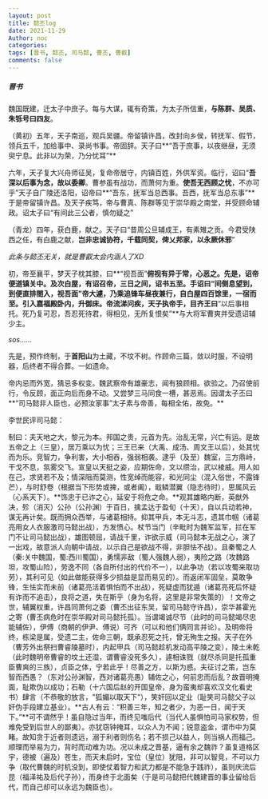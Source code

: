 ```yaml
--- 
layout: post
title: 懿丕log
date: 2021-11-29
Author: noc
categories: 
tags: [晋书, 懿丕, 司马懿, 曹丕, 曹叡]
comments: false
---
```


##### 晋书

魏国既建，迁太子中庶子。每与大谋，辄有奇策，为太子所信重，**与陈群、吴质、朱铄号曰四友**。

（黄初）五年，天子南巡，观兵吴疆。帝留镇许昌，改封向乡侯，转抚军、假节，领兵五千，加给事中、录尚书事。帝固辞。天子曰**“吾于庶事，以夜继昼，无须臾宁息。此非以为荣，乃分忧耳”**

六年，天子复大兴舟师征吴，复命帝居守，内镇百姓，外供军资。临行，诏曰“**吾深以后事为念，故以委卿**。曹参虽有战功，而萧何为重。**使吾无西顾之忧**，不亦可乎”天子自广陵还洛阳，诏帝曰**“吾东，抚军当总西事。吾西，抚军当总东事”**于是帝留镇许昌。及天子疾笃，帝与曹真、陈群等见于崇华殿之南堂，并受顾命辅政。诏太子曰“有间此三公者，慎勿疑之”

（青龙）四年，获白鹿，献之。天子曰“昔周公旦辅成王，有素雉之贡。今君受陕西之任，有白鹿之献，**岂非忠诚协符，千载同契，俾乂邦家，以永厥休邪**”

*此条与懿丕无关，就是曹叡太会内涵人了XD*

初，帝至襄平，梦天子枕其膝，曰**“视吾面”**俯视有异于常，心恶之。先是，诏帝便道镇关中。及次白屋，有诏召帝，三日之间，诏书五至。手诏曰“间侧息望到，到便直排閤入，视吾面”帝大遽，乃乘追锋车昼夜兼行，自白屋四百馀里，一宿而至。引入嘉福殿卧内，升御床。帝流涕问疾，天子执帝手，目齐王曰**“以后事相托。死乃复可忍，吾忍死待君，得相见，无所复恨矣”**与大将军曹爽并受遗诏辅少主。

*sos……*

先是，预作终制，于**首阳山**为土藏，不坟不树。作顾命三篇，敛以时服，不设明器，后终者不得合葬。一如遗命。

帝内忌而外宽，猜忌多权变。魏武察帝有雄豪志，闻有狼顾相。欲验之。乃召使前行，令反顾，面正向后而身不动。又尝梦三马同食一槽，甚恶焉。因谓太子丕曰**“司马懿非人臣也，必预汝家事”太子素与帝善，每相全佑，故免。**



李世民评司马懿：

制曰：夫天地之大，黎元为本。邦国之贵，元首为先。治乱无常，兴亡有运。是故五帝之上（三皇），居万乘以为忧；三王已来（大禹、成汤、周文王以后），处其忧而为乐。竞智力，争利害，大小相吞，强弱相袭。逮乎（及至）魏室，三方鼎峙，干戈不息，氛雾交飞。宣皇以天挺之姿，应期佐命，文以缵治，武以棱威。用人如在己，求贤若不及；情深阻而莫测，性宽绰而能容，和光同尘（混入俗世，不露锋芒），与时舒卷（根据当下形势或捭，或者阖），戢鳞潜翼（隐志待时），思属风云（心系天下）。**饰忠于已诈之心，延安于将危之命。**观其雄略内断，英猷外决，殄（消灭）公孙（公孙渊）于百日，擒孟达于盈旬（十天），自以兵动若神，谋无再计矣。既而拥众西举，与诸葛相持。抑其甲兵，本无斗志，遗其巾帼（诸葛亮用女人衣服激司马懿出战），方发愤心。杖节当门（辛毗时为魏军监军，拦在军门不让司马懿出战），雄图顿屈，请战千里，诈欲示威（司马懿本无战之心，演了一出戏，故意派人向朝中请战，以示自己是欲战不得，非胆怯不战）。且秦蜀之人（秦:关中魏国，蜀:西川蜀国），勇懦非敌（蜀人强魏人弱），夷险之路（攻魏路坦，攻蜀山险），劳逸不同（各自所付出的代价不一），以此争功（若以攻蜀来取功劳），其利可见（如此做能获得多少损益是显而易见的）。而返闭军固垒，莫敢争锋，生怯实而未前（诸葛亮活着惧怕而不出战），死疑虚而犹遁（诸葛亮死后怀疑有诈而不追击），良将之道，失在斯乎（身为名将，这里是非常失策的）！文帝之世，辅翼权重，许昌同萧何之委（曹丕出征东吴，留司马懿守许昌），崇华甚霍光之寄（曹丕病危时在崇华殿对司马懿托孤）。当谓竭诚尽节（此时的司马懿竭尽忠能辅佐），伊傅（商朝的伊尹、傅说）可齐（可以和他们俩同言并论）。及明帝将终，栋梁是属，受遗二主，佐命三朝，既承忍死之托，曾无殉生之报。天子在外（曹芳外出祭扫曹睿陵墓时），内起甲兵（司马懿趁机发动高平陵之变），陵土未乾（此时魏明帝曹睿的坟土还湿，谓曹睿没死多久），遽相诛戮（就尽杀同是托孤重臣曹爽的三族），贞臣之体，宁若此乎！尽善之方，以斯为惑。夫征讨之策，岂东智而西愚？（东对公孙渊智，西对诸葛亮愚）辅佐之心，何前忠而后乱？故晋明掩面，耻欺伪以成功；石勒（十六国后赵的开国皇帝，身为蛮夷却喜欢汉文化看史书）肆言（不恭敬的放言，"狐媚以取天下"），笑奸回以定业（耻笑司马懿父子以奸伪手段建立基业）。**古人有云：“积善三年，知之者少，为恶一日，闻于天下。”**可不谓然乎！虽自隐过当年，而终见嗤后代（当代人虽惧怕司马家权势，但难免受到后世人的鄙夷）。亦犹窃钟掩耳，以众人为不闻；锐意盗金，谓市中为莫睹。故知贪于近者则遗远，溺于利者则伤名；若不损己以益人，则当祸人而福己。顺理而举易为力，背时而动难为功。况以未成之晋基，逼有余之魏祚？虽复道格区宇，德被（遍及）苍生，而天未启时，宝位（皇位）犹阻，非可以智竞，不可以力争（取代曹魏的时机没到，即使仗着智力和武力都是不能急于践祚），虽则庆流后昆（福泽祐及后代子孙），而身终于北面矣（于是司马懿把代魏建晋的事业留给后代，而自己却可以永远为魏臣也）。






